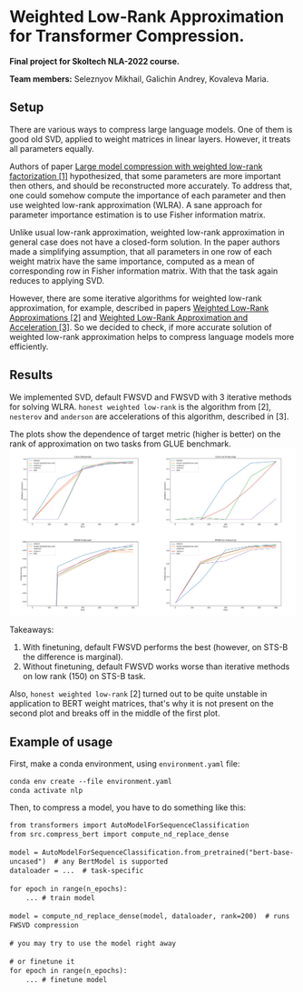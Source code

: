 # Weighted Low-Rank Approximation for Transformer Compression.
**Final project for Skoltech NLA-2022 course.**

**Team members:** Seleznyov Mikhail, Galichin Andrey, Kovaleva Maria.

## Setup

There are various ways to compress large language models. 
One of them is good old SVD, applied to weight matrices in linear layers. 
However, it treats all parameters equally.

Authors of paper [Large model compression with weighted low-rank factorization [1]](https://arxiv.org/pdf/2207.00112.pdf)
hypothesized, that some parameters are more important then others, and should be reconstructed more accurately. 
To address that, one could somehow compute the importance of each parameter and then use weighted low-rank approximation (WLRA).
A sane approach for parameter importance estimation is to use Fisher information matrix.

Unlike usual low-rank approximation, weighted low-rank approximation in general case does not have a closed-form solution.
In the paper authors made a simplifying assumption, that all parameters in one row of each weight matrix have the same importance, 
computed as a mean of corresponding row in Fisher information matrix. With that the task again reduces to applying SVD.

However, there are some iterative algorithms for weighted low-rank approximation, 
for example, described in papers [Weighted Low-Rank Approximations [2]](https://www.aaai.org/Papers/ICML/2003/ICML03-094.pdf) 
and [Weighted Low-Rank Approximation and Acceleration [3]](https://arxiv.org/pdf/2109.11057.pdf).
So we decided to check, if more accurate solution of weighted low-rank approximation helps to compress language models more efficiently.

## Results

We implemented SVD, default FWSVD and FWSVD with 3 iterative methods for solving WLRA.
`honest weighted low-rank` is the algorithm from [2], `nesterov` and `anderson` are accelerations of this algorithm, described in [3].

The plots show the dependence of target metric (higher is better) on the rank of approximation on two tasks from GLUE benchmark.
![Plots](images/result.png)

Takeaways:
1. With finetuning, default FWSVD performs the best (however, on STS-B the difference is marginal).
2. Without finetuning, default FWSVD works worse than iterative methods on low rank (150) on STS-B task.

Also, `honest weighted low-rank` [2] turned out to be quite unstable in application to BERT weight matrices, that's why it is not present on the second plot and breaks off in the middle of the first plot.

## Example of usage

First, make a conda environment, using `environment.yaml` file:

```
conda env create --file environment.yaml
conda activate nlp
```

Then, to compress a model, you have to do something like this:

```
from transformers import AutoModelForSequenceClassification
from src.compress_bert import compute_nd_replace_dense

model = AutoModelForSequenceClassification.from_pretrained("bert-base-uncased")  # any BertModel is supported
dataloader = ...  # task-specific

for epoch in range(n_epochs):
    ... # train model

model = compute_nd_replace_dense(model, dataloader, rank=200)  # runs FWSVD compression

# you may try to use the model right away

# or finetune it
for epoch in range(n_epochs):
    ... # finetune model

```
